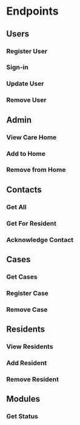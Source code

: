# Endpoints

## Users
### Register User
### Sign-in
### Update User
### Remove User

## Admin
### View Care Home
### Add to Home
### Remove from Home

## Contacts
### Get All
### Get For Resident
### Acknowledge Contact

## Cases
### Get Cases
### Register Case
### Remove Case

## Residents
### View Residents
### Add Resident
### Remove Resident

## Modules
### Get Status